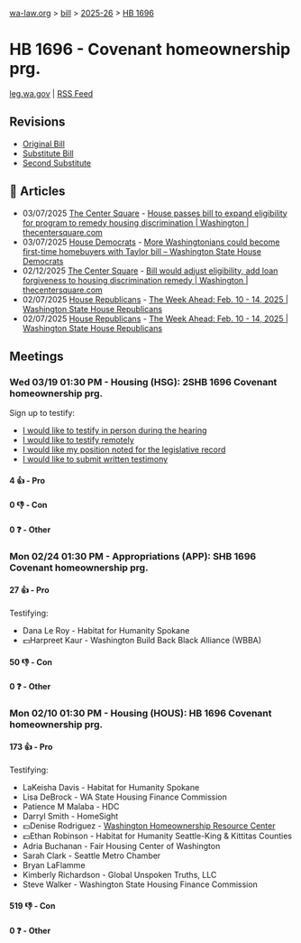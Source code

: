 [wa-law.org](/) > [bill](/bill/) > [2025-26](/bill/2025-26/) > [HB 1696](/bill/2025-26/hb/1696/)

# HB 1696 - Covenant homeownership prg.
[leg.wa.gov](https://app.leg.wa.gov/billsummary?BillNumber=1696&Year=2025&Initiative=false) | [RSS Feed](./rss.xml)

## Revisions
* [Original Bill](1/)
* [Substitute Bill](S/)
* [Second Substitute](S2/)

## 📰 Articles
* 03/07/2025 [The Center Square](/org/the_center_square/) - [House passes bill to expand eligibility for program to remedy housing discrimination | Washington | thecentersquare.com](https://www.thecentersquare.com/washington/article_4c509eec-fba4-11ef-a72a-0b2f81a5bc8e.html#:~:text=Second%20Substitute%20House%20Bill%201696)
* 03/07/2025 [House Democrats](/org/house_democrats/) - [More Washingtonians could become first-time homebuyers with Taylor bill – Washington State House Democrats](https://housedemocrats.wa.gov/blog/2025/03/07/more-washingtonians-could-become-first-time-homebuyers-with-taylor-bill/#:~:text=HB%201696)
* 02/12/2025 [The Center Square](/org/the_center_square/) - [Bill would adjust eligibility, add loan forgiveness to housing discrimination remedy | Washington | thecentersquare.com](https://www.thecentersquare.com/washington/article_9e074162-e8eb-11ef-8315-531e743c69af.html#:~:text=House%20Bill%201696)
* 02/07/2025 [House Republicans](/org/house_republicans/) - [The Week Ahead: Feb. 10 - 14, 2025 | Washington State House Republicans](http://houserepublicans.wa.gov/week/the-week-ahead-feb-10-14-2025/#:~:text=HB%201696)
* 02/07/2025 [House Republicans](/org/house_republicans/) - [The Week Ahead: Feb. 10 - 14, 2025 | Washington State House Republicans](https://houserepublicans.wa.gov/week/the-week-ahead-feb-10-14-2025/#:~:text=HB%201696)

## Meetings
### Wed 03/19 01:30 PM - Housing (HSG): 2SHB 1696 Covenant homeownership prg.
Sign up to testify:
* [I would like to testify in person during the hearing](https://app.leg.wa.gov/csi/Testifier/Add?chamber=House&mId=33077&aId=165728&caId=26395&tId=1)
* [I would like to testify remotely](https://app.leg.wa.gov/csi/Testifier/Add?chamber=House&mId=33077&aId=165728&caId=26395&tId=2)
* [I would like my position noted for the legislative record](https://app.leg.wa.gov/csi/Testifier/Add?chamber=House&mId=33077&aId=165728&caId=26395&tId=3)
* [I would like to submit written testimony](https://app.leg.wa.gov/csi/Testifier/Add?chamber=House&mId=33077&aId=165728&caId=26395&tId=4)

#### 4 👍 - Pro

#### 0 👎 - Con

#### 0 ❓ - Other

### Mon 02/24 01:30 PM - Appropriations (APP): SHB 1696 Covenant homeownership prg.
#### 27 👍 - Pro
Testifying:
* Dana Le Roy - Habitat for Humanity Spokane
* 💵Harpreet Kaur - Washington Build Back Black Alliance (WBBA)

#### 50 👎 - Con

#### 0 ❓ - Other

### Mon 02/10 01:30 PM - Housing (HOUS): HB 1696 Covenant homeownership prg.
#### 173 👍 - Pro
Testifying:
* LaKeisha Davis - Habitat for Humanity Spokane
* Lisa DeBrock - WA State Housing Finance Commission
* Patience M Malaba - HDC
* Darryl Smith - HomeSight
* 💵Denise Rodriguez - [Washington Homeownership Resource Center](/org/washington_homeownership_resource_center/)
* 💵Ethan Robinson - Habitat for Humanity Seattle-King & Kittitas Counties
* Adria Buchanan - Fair Housing Center of Washington
* Sarah Clark - Seattle Metro Chamber
* Bryan LaFlamme
* Kimberly Richardson - Global Unspoken Truths, LLC
* Steve Walker - Washington State Housing Finance Commission

#### 519 👎 - Con

#### 0 ❓ - Other
